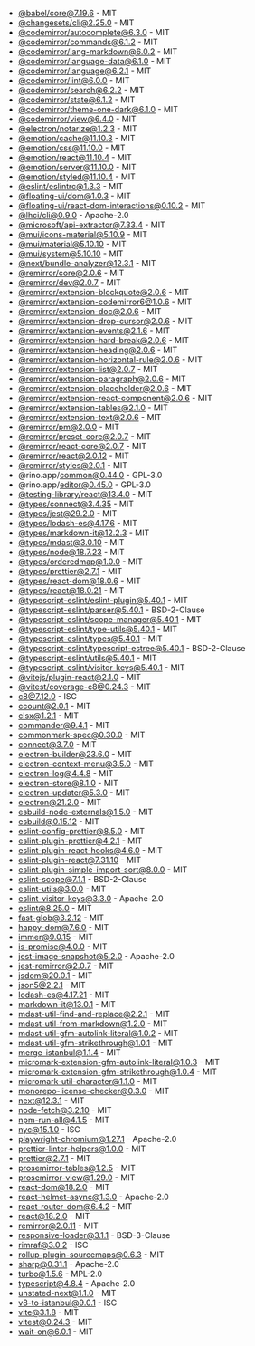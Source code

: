 - [@babel/core@7.19.6](https://github.com/babel/babel) - MIT
- [@changesets/cli@2.25.0](https://github.com/changesets/changesets/tree/main/packages/cli) - MIT
- [@codemirror/autocomplete@6.3.0](https://github.com/codemirror/autocomplete) - MIT
- [@codemirror/commands@6.1.2](https://github.com/codemirror/commands) - MIT
- [@codemirror/lang-markdown@6.0.2](https://github.com/codemirror/lang-markdown) - MIT
- [@codemirror/language-data@6.1.0](https://github.com/codemirror/language-data) - MIT
- [@codemirror/language@6.2.1](https://github.com/codemirror/language) - MIT
- [@codemirror/lint@6.0.0](https://github.com/codemirror/lint) - MIT
- [@codemirror/search@6.2.2](https://github.com/codemirror/search) - MIT
- [@codemirror/state@6.1.2](https://github.com/codemirror/state) - MIT
- [@codemirror/theme-one-dark@6.1.0](https://github.com/codemirror/theme-one-dark) - MIT
- [@codemirror/view@6.4.0](https://github.com/codemirror/view) - MIT
- [@electron/notarize@1.2.3](https://github.com/electron/notarize) - MIT
- [@emotion/cache@11.10.3](https://github.com/emotion-js/emotion/tree/main/packages/cache) - MIT
- [@emotion/css@11.10.0](https://github.com/emotion-js/emotion/tree/main/packages/css) - MIT
- [@emotion/react@11.10.4](https://github.com/emotion-js/emotion/tree/main/packages/react) - MIT
- [@emotion/server@11.10.0](https://github.com/emotion-js/emotion/tree/main/packages/server) - MIT
- [@emotion/styled@11.10.4](https://github.com/emotion-js/emotion/tree/main/packages/styled) - MIT
- [@eslint/eslintrc@1.3.3](https://github.com/eslint/eslintrc) - MIT
- [@floating-ui/dom@1.0.3](https://github.com/floating-ui/floating-ui) - MIT
- [@floating-ui/react-dom-interactions@0.10.2](https://github.com/floating-ui/floating-ui) - MIT
- [@lhci/cli@0.9.0](https://github.com/GoogleChrome/lighthouse-ci) - Apache-2.0
- [@microsoft/api-extractor@7.33.4](https://github.com/microsoft/rushstack) - MIT
- [@mui/icons-material@5.10.9](https://github.com/mui/material-ui) - MIT
- [@mui/material@5.10.10](https://github.com/mui/material-ui) - MIT
- [@mui/system@5.10.10](https://github.com/mui/material-ui) - MIT
- [@next/bundle-analyzer@12.3.1](https://github.com/vercel/next.js) - MIT
- [@remirror/core@2.0.6](https://github.com/remirror/remirror) - MIT
- [@remirror/dev@2.0.7](https://github.com/remirror/remirror) - MIT
- [@remirror/extension-blockquote@2.0.6](https://github.com/remirror/remirror) - MIT
- [@remirror/extension-codemirror6@1.0.6](https://github.com/remirror/remirror) - MIT
- [@remirror/extension-doc@2.0.6](https://github.com/remirror/remirror) - MIT
- [@remirror/extension-drop-cursor@2.0.6](https://github.com/remirror/remirror) - MIT
- [@remirror/extension-events@2.1.6](https://github.com/remirror/remirror) - MIT
- [@remirror/extension-hard-break@2.0.6](https://github.com/remirror/remirror) - MIT
- [@remirror/extension-heading@2.0.6](https://github.com/remirror/remirror) - MIT
- [@remirror/extension-horizontal-rule@2.0.6](https://github.com/remirror/remirror) - MIT
- [@remirror/extension-list@2.0.7](https://github.com/remirror/remirror) - MIT
- [@remirror/extension-paragraph@2.0.6](https://github.com/remirror/remirror) - MIT
- [@remirror/extension-placeholder@2.0.6](https://github.com/remirror/remirror) - MIT
- [@remirror/extension-react-component@2.0.6](https://github.com/remirror/remirror) - MIT
- [@remirror/extension-tables@2.1.0](https://github.com/remirror/remirror) - MIT
- [@remirror/extension-text@2.0.6](https://github.com/remirror/remirror) - MIT
- [@remirror/pm@2.0.0](https://github.com/remirror/remirror) - MIT
- [@remirror/preset-core@2.0.7](https://github.com/remirror/remirror) - MIT
- [@remirror/react-core@2.0.7](https://github.com/remirror/remirror) - MIT
- [@remirror/react@2.0.12](https://github.com/remirror/remirror) - MIT
- [@remirror/styles@2.0.1](https://github.com/remirror/remirror) - MIT
- @rino.app/common@0.44.0 - GPL-3.0
- @rino.app/editor@0.45.0 - GPL-3.0
- [@testing-library/react@13.4.0](https://github.com/testing-library/react-testing-library) - MIT
- [@types/connect@3.4.35](https://github.com/DefinitelyTyped/DefinitelyTyped) - MIT
- [@types/jest@29.2.0](https://github.com/DefinitelyTyped/DefinitelyTyped) - MIT
- [@types/lodash-es@4.17.6](https://github.com/DefinitelyTyped/DefinitelyTyped) - MIT
- [@types/markdown-it@12.2.3](https://github.com/DefinitelyTyped/DefinitelyTyped) - MIT
- [@types/mdast@3.0.10](https://github.com/DefinitelyTyped/DefinitelyTyped) - MIT
- [@types/node@18.7.23](https://github.com/DefinitelyTyped/DefinitelyTyped) - MIT
- [@types/orderedmap@1.0.0](https://github.com/DefinitelyTyped/DefinitelyTyped) - MIT
- [@types/prettier@2.7.1](https://github.com/DefinitelyTyped/DefinitelyTyped) - MIT
- [@types/react-dom@18.0.6](https://github.com/DefinitelyTyped/DefinitelyTyped) - MIT
- [@types/react@18.0.21](https://github.com/DefinitelyTyped/DefinitelyTyped) - MIT
- [@typescript-eslint/eslint-plugin@5.40.1](https://github.com/typescript-eslint/typescript-eslint) - MIT
- [@typescript-eslint/parser@5.40.1](https://github.com/typescript-eslint/typescript-eslint) - BSD-2-Clause
- [@typescript-eslint/scope-manager@5.40.1](https://github.com/typescript-eslint/typescript-eslint) - MIT
- [@typescript-eslint/type-utils@5.40.1](https://github.com/typescript-eslint/typescript-eslint) - MIT
- [@typescript-eslint/types@5.40.1](https://github.com/typescript-eslint/typescript-eslint) - MIT
- [@typescript-eslint/typescript-estree@5.40.1](https://github.com/typescript-eslint/typescript-eslint) - BSD-2-Clause
- [@typescript-eslint/utils@5.40.1](https://github.com/typescript-eslint/typescript-eslint) - MIT
- [@typescript-eslint/visitor-keys@5.40.1](https://github.com/typescript-eslint/typescript-eslint) - MIT
- [@vitejs/plugin-react@2.1.0](https://github.com/vitejs/vite) - MIT
- [@vitest/coverage-c8@0.24.3](https://github.com/vitest-dev/vitest) - MIT
- [c8@7.12.0](https://github.com/bcoe/c8) - ISC
- [ccount@2.0.1](https://github.com/wooorm/ccount) - MIT
- [clsx@1.2.1](https://github.com/lukeed/clsx) - MIT
- [commander@9.4.1](https://github.com/tj/commander.js) - MIT
- [commonmark-spec@0.30.0](https://github.com/commonmark/CommonMark) - MIT
- [connect@3.7.0](https://github.com/senchalabs/connect) - MIT
- [electron-builder@23.6.0](https://github.com/electron-userland/electron-builder) - MIT
- [electron-context-menu@3.5.0](https://github.com/sindresorhus/electron-context-menu) - MIT
- [electron-log@4.4.8](https://github.com/megahertz/electron-log) - MIT
- [electron-store@8.1.0](https://github.com/sindresorhus/electron-store) - MIT
- [electron-updater@5.3.0](https://github.com/electron-userland/electron-builder) - MIT
- [electron@21.2.0](https://github.com/electron/electron) - MIT
- [esbuild-node-externals@1.5.0](https://github.com/pradel/esbuild-node-externals) - MIT
- [esbuild@0.15.12](https://github.com/evanw/esbuild) - MIT
- [eslint-config-prettier@8.5.0](https://github.com/prettier/eslint-config-prettier) - MIT
- [eslint-plugin-prettier@4.2.1](https://github.com/prettier/eslint-plugin-prettier) - MIT
- [eslint-plugin-react-hooks@4.6.0](https://github.com/facebook/react) - MIT
- [eslint-plugin-react@7.31.10](https://github.com/jsx-eslint/eslint-plugin-react) - MIT
- [eslint-plugin-simple-import-sort@8.0.0](https://github.com/lydell/eslint-plugin-simple-import-sort) - MIT
- [eslint-scope@7.1.1](https://github.com/eslint/eslint-scope) - BSD-2-Clause
- [eslint-utils@3.0.0](https://github.com/mysticatea/eslint-utils) - MIT
- [eslint-visitor-keys@3.3.0](https://github.com/eslint/eslint-visitor-keys) - Apache-2.0
- [eslint@8.25.0](https://github.com/eslint/eslint) - MIT
- [fast-glob@3.2.12](https://github.com/mrmlnc/fast-glob) - MIT
- [happy-dom@7.6.0](https://github.com/capricorn86/happy-dom) - MIT
- [immer@9.0.15](https://github.com/immerjs/immer) - MIT
- [is-promise@4.0.0](https://github.com/then/is-promise) - MIT
- [jest-image-snapshot@5.2.0](https://github.com/americanexpress/jest-image-snapshot) - Apache-2.0
- [jest-remirror@2.0.7](https://github.com/remirror/remirror) - MIT
- [jsdom@20.0.1](https://github.com/jsdom/jsdom) - MIT
- [json5@2.2.1](https://github.com/json5/json5) - MIT
- [lodash-es@4.17.21](https://github.com/lodash/lodash) - MIT
- [markdown-it@13.0.1](https://github.com/markdown-it/markdown-it) - MIT
- [mdast-util-find-and-replace@2.2.1](https://github.com/syntax-tree/mdast-util-find-and-replace) - MIT
- [mdast-util-from-markdown@1.2.0](https://github.com/syntax-tree/mdast-util-from-markdown) - MIT
- [mdast-util-gfm-autolink-literal@1.0.2](https://github.com/syntax-tree/mdast-util-gfm-autolink-literal) - MIT
- [mdast-util-gfm-strikethrough@1.0.1](https://github.com/syntax-tree/mdast-util-gfm-strikethrough) - MIT
- [merge-istanbul@1.1.4](https://github.com/ocavue/merge-istanbul) - MIT
- [micromark-extension-gfm-autolink-literal@1.0.3](https://github.com/micromark/micromark-extension-gfm-autolink-literal) - MIT
- [micromark-extension-gfm-strikethrough@1.0.4](https://github.com/micromark/micromark-extension-gfm-strikethrough) - MIT
- [micromark-util-character@1.1.0](https://github.com/micromark/micromark/tree/main/packages/micromark-util-character) - MIT
- [monorepo-license-checker@0.3.0](https://github.com/ocavue/monorepo-license-checker) - MIT
- [next@12.3.1](https://github.com/vercel/next.js) - MIT
- [node-fetch@3.2.10](https://github.com/node-fetch/node-fetch) - MIT
- [npm-run-all@4.1.5](https://github.com/mysticatea/npm-run-all) - MIT
- [nyc@15.1.0](https://github.com/istanbuljs/nyc) - ISC
- [playwright-chromium@1.27.1](https://github.com/Microsoft/playwright) - Apache-2.0
- [prettier-linter-helpers@1.0.0](https://github.com/prettier/prettier-linter-helpers) - MIT
- [prettier@2.7.1](https://github.com/prettier/prettier) - MIT
- [prosemirror-tables@1.2.5](https://github.com/prosemirror/prosemirror-tables) - MIT
- [prosemirror-view@1.29.0](https://github.com/prosemirror/prosemirror-view) - MIT
- [react-dom@18.2.0](https://github.com/facebook/react) - MIT
- [react-helmet-async@1.3.0](https://github.com/staylor/react-helmet-async) - Apache-2.0
- [react-router-dom@6.4.2](https://github.com/remix-run/react-router) - MIT
- [react@18.2.0](https://github.com/facebook/react) - MIT
- [remirror@2.0.11](https://github.com/remirror/remirror) - MIT
- [responsive-loader@3.1.1](https://github.com/dazuaz/responsive-loader) - BSD-3-Clause
- [rimraf@3.0.2](https://github.com/isaacs/rimraf) - ISC
- [rollup-plugin-sourcemaps@0.6.3](https://github.com/maxdavidson/rollup-plugin-sourcemaps) - MIT
- [sharp@0.31.1](https://github.com/lovell/sharp) - Apache-2.0
- [turbo@1.5.6](https://github.com/vercel/turborepo) - MPL-2.0
- [typescript@4.8.4](https://github.com/Microsoft/TypeScript) - Apache-2.0
- unstated-next@1.1.0 - MIT
- [v8-to-istanbul@9.0.1](https://github.com/istanbuljs/v8-to-istanbul) - ISC
- [vite@3.1.8](https://github.com/vitejs/vite) - MIT
- [vitest@0.24.3](https://github.com/vitest-dev/vitest) - MIT
- [wait-on@6.0.1](https://github.com/jeffbski/wait-on) - MIT
